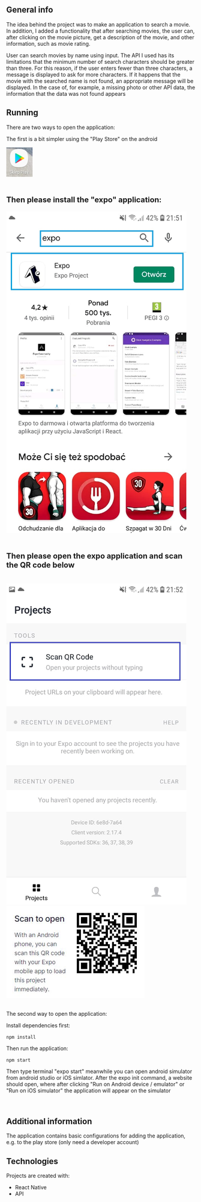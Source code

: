## General info


The idea behind the project was to make an application to search a movie.
In addition, I added a functionality that after searching movies, the user can, after clicking on the movie picture, get a description of the movie, and other information, such as movie rating.

User can search movies by name using input.
The API I used has its limitations that the minimum number of search characters should be greater than three.
For this reason, if the user enters fewer than three characters, a message is displayed to ask for more characters.
If it happens that the movie with the searched name is not found, an appropriate message will be displayed.
In the case of, for example, a missing photo or other API data, the information that the data was not found appears

## Running

There are two ways to open the application:

The first is a bit simpler using the "Play Store" on the android
<br>

<img  src="./ReadMeImages/sklepPlay.jpg">
<br>
<br>

## <p style="font-size: 20px; font-weight: bold" > Then please install the "expo" application:</p>


<img  src="./ReadMeImages/expoSklepPlay.jpg">
<br>
<br>

 ## <p style="font-size: 20px ; font-weight: bold" > Then please open the expo application and scan the QR code below</p>
<br>

<img  src="./ReadMeImages/ScanCode.jpg">
<br>
<img src="./ReadMeImages/QrCode.JPG">

<br>
<br>


The second way to open the application:

Install dependencies first:
```shell script
npm install
```

Then run the application:

```shell script
npm start
```

Then type terminal "expo start" meanwhile you can open android simulator from android studio or iOS simlator.
After the expo init command, a website should open, where after clicking "Run on Android device / emulator" or "Run on iOS simulator" the application will appear on the simulator

<br>

## Additional information

The application contains basic configurations for adding the application, e.g. to the play store (only need a developer account)
<br>
## Technologies

Projects are created with:

- React Native
- API

